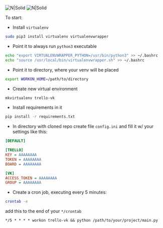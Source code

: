 ![N|Solid](https://img.shields.io/pypi/l/py-vkontakte.svg)
![N|Solid](https://img.shields.io/pypi/pyversions/py-vkontakte.svg)

To start:
- Install `virtualenv`
```bash
sudo pip3 install virtualenv virtualenvwrapper
```

- Point it to always run `python3` executable
```bash
echo "export VIRTUALENVWRAPPER_PYTHON=/usr/bin/python3" >> ~/.bashrc
echo "source /usr/local/bin/virtualenvwrapper.sh" >> ~/.bashrc
```

- Point it to directory, where your venv will be placed
```bash
export WORKON_HOME=/path/to/directory
```

- Create new virtual environment
```bash
mkvirtualenv trello-vk
```
- Install requirements in it
```bash
pip install -r requirements.txt
```

- In directory with cloned repo create file `config.ini` and fill it w/ your settings like this:
```ini
[DEFAULT]

[TRELLO]
KEY = AAAAAAAA
TOKEN = AAAAAAAA
BOARD = AAAAAAAA

[VK]
ACCESS_TOKEN = AAAAAAAA
GROUP = AAAAAAAA
```

- Create a cron job, executing every 5 minutes:
```bash
crontab -e
```
add this to the end of your `*/crontab`
```
*/5 * * * * workon trello-vk && python /path/to/your/project/main.py
```
